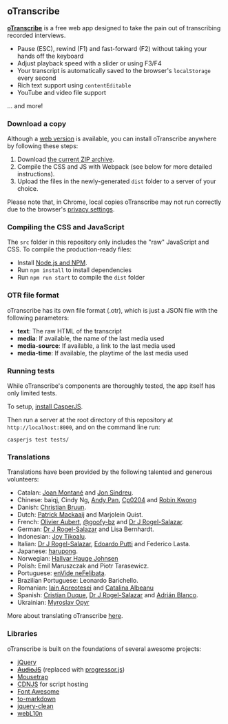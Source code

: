 ## oTranscribe

**[oTranscribe](http://oTranscribe.com/)** is a free web app designed to take the pain out of transcribing recorded interviews.

- Pause (ESC), rewind (F1) and fast-forward (F2) without taking your hands off the keyboard
- Adjust playback speed with a slider or using F3/F4
- Your transcript is automatically saved to the browser's `localStorage` every second
- Rich text support using `contentEditable`
- YouTube and video file support

... and more!


### Download a copy

Although a [web version](http://otranscribe.com/) is available, you can install oTranscribe anywhere by following these steps:

1. Download [the current ZIP archive](https://github.com/otranscribe/otranscribe/archive/master.zip).
2. Compile the CSS and JS with Webpack (see below for more detailed instructions).
3. Upload the files in the newly-generated `dist` folder to a server of your choice.

Please note that, in Chrome, local copies oTranscribe may not run correctly due to the browser's [privacy settings](http://programmers.stackexchange.com/questions/72435/why-is-google-blocking-users-from-accessing-their-local-file-system-in-chromium).

### Compiling the CSS and JavaScript

The `src` folder in this repository only includes the "raw" JavaScript and CSS. To compile the production-ready files:

- Install [Node.js and NPM](https://nodejs.org).
- Run `npm install` to install dependencies
- Run `npm run start` to compile the `dist` folder

### OTR file format

oTranscribe has its own file format (.otr), which is just a JSON file with the following parameters:

* **text**: The raw HTML of the transcript
* **media**: If available, the name of the last media used
* **media-source**: If available, a link to the last media used
* **media-time**: If available, the playtime of the last media used

### Running tests

While oTranscribe's components are thoroughly tested, the app itself has only limited tests.

To setup, [install CasperJS](http://docs.casperjs.org/en/latest/installation.html).

Then run a server at the root directory of this repository at `http://localhost:8000`, and on the command line run:

    casperjs test tests/

### Translations

Translations have been provided by the following talented and generous volunteers:

*   Catalan: [Joan Montané](http://www.softcatala.org/wiki/Usuari:Jmontane) and [Jon Sindreu](https://twitter.com/jonsindreu).
*   Chinese: baiqj, Cindy Ng, [Andy Pan](https://github.com/andy0130tw), [Cp0204](https://github.com/Cp0204) and [Robin Kwong](https://github.com/RobinKwong)
*   Danish: [Christian Bruun](http://christianb.dk).
*   Dutch: [Patrick Mackaaij](http://www.eenmanierom.nl) and Marjolein Quist.
*   French: [Olivier Aubert](http://www.olivieraubert.net), [@goofy-bz](https://github.com/goofy-bz) and [Dr J Rogel-Salazar](http://quantumtunnel.wordpress.com).
*   German: [Dr J Rogel-Salazar](http://quantumtunnel.wordpress.com) and Lisa Bernhardt.
*   Indonesian: [Joy Tikoalu](mailto:joy.tikoalu@gmail.com).
*   Italian: [Dr J Rogel-Salazar](http://quantumtunnel.wordpress.com), [Edoardo Putti](http://edoput.it) and Federico Lasta.
*   Japanese: [harupong](http://blog.harupong.com).
*   Norwegian: [Hallvar Hauge Johnsen](http://www.hyggelaget.no/)
*   Polish: Emil Maruszczak and Piotr Tarasewicz.
*   Portuguese: [enVide neFelibata](http://www.envidenefelibata.com).
*   Brazilian Portuguese: Leonardo Barichello.
*   Romanian: [Iain Apreotesei](https://github.com/ibriq) and [Catalina Albeanu](https://twitter.com/catalinacma)
*   Spanish: [Cristian Duque](https://github.com/crskkk), [Dr J Rogel-Salazar](http://quantumtunnel.wordpress.com) and [Adrián Blanco](https://twitter.com/AdrianBlancoR).
*   Ukrainian: [Myroslav Opyr](https://github.com/myroslav)

More about translating oTranscribe [here](https://github.com/oTranscribe/oTranscribe/wiki/Help-translate-oTranscribe).

### Libraries

oTranscribe is built on the foundations of several awesome projects:

- [jQuery](http://jquery.com)
- ~~[AudioJS](http://kolber.github.io/audiojs/)~~ (replaced with [progressor.js](https://github.com/ejb/progressor.js))
- [Mousetrap](http://craig.is/killing/mice)
- [CDNJS](http://cdnjs.com/) for script hosting
- [Font Awesome](http://fontawesome.io/)
- [to-markdown](https://github.com/domchristie/to-markdown)
- [jquery-clean](https://code.google.com/p/jquery-clean/)
- [webL10n](https://github.com/fabi1cazenave/webL10n)